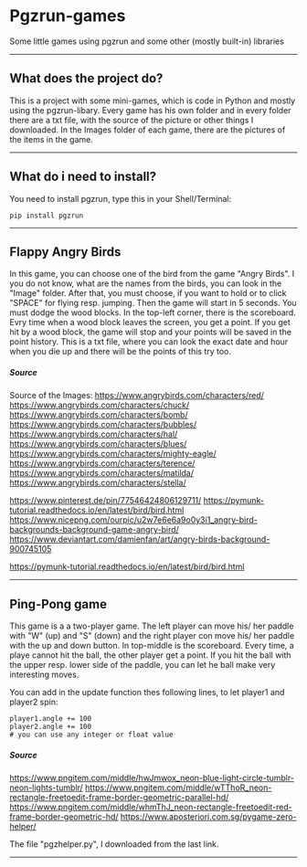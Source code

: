# Pgzrun-games
Some little games using pgzrun and some other (mostly built-in) libraries
***
## What does the project do?
This is a project with some mini-games, which is code in Python and mostly using the pgzrun-libary. Every game has his own folder and in every folder there are a txt file, with the source of the picture or other things I downloaded. In the Images folder of each game, there are the pictures of the items in the game.
***
## What do i need to install?
You need to install pgzrun, type this in your Shell/Terminal:

`pip install pgzrun`
***
## Flappy Angry Birds
In this game, you can choose one of the bird from the game "Angry Birds". I you do not know, what are the names from the birds, you can look in the "Image" folder. After that, you must choose, if you want to hold or to click  "SPACE" for flying resp. jumping. Then the game will start in 5 seconds. You must dodge the wood blocks. In the top-left corner, there is the scoreboard. Evry time when a wood block leaves the screen, you get a point. If you get hit by a wood block, the game will stop and your points will be saved in the point history. This is a txt file, where you can look the exact date and hour when you die up and there will be the  points of this try too.
##### Source
Source of the Images:
https://www.angrybirds.com/characters/red/
https://www.angrybirds.com/characters/chuck/
https://www.angrybirds.com/characters/bomb/
https://www.angrybirds.com/characters/bubbles/
https://www.angrybirds.com/characters/hal/
https://www.angrybirds.com/characters/blues/
https://www.angrybirds.com/characters/mighty-eagle/
https://www.angrybirds.com/characters/terence/
https://www.angrybirds.com/characters/matilda/
https://www.angrybirds.com/characters/stella/

https://www.pinterest.de/pin/77546424806129711/
https://pymunk-tutorial.readthedocs.io/en/latest/bird/bird.html
https://www.nicepng.com/ourpic/u2w7e6e6a9o0y3i1_angry-bird-backgrounds-background-game-angry-bird/
https://www.deviantart.com/damienfan/art/angry-birds-background-900745105

https://pymunk-tutorial.readthedocs.io/en/latest/bird/bird.html
***
## Ping-Pong game
This game is a a two-player game. The left player can move his/ her paddle with "W" (up) and "S" (down) and the right player con move his/ her paddle with the up and down button. In top-middle is the scoreboard. Every time, a playe cannot hit the ball, the other player get a point. If you hit the ball with the upper resp. lower side of the paddle, you can let he ball make very interesting moves.


You can add in the update function thes following lines, to let player1 and player2 spin:

```
player1.angle += 100
player2.angle += 100
# you can use any integer or float value
```

##### Source
https://www.pngitem.com/middle/hwJmwox_neon-blue-light-circle-tumblr-neon-lights-tumblr/
https://www.pngitem.com/middle/wTThoR_neon-rectangle-freetoedit-frame-border-geometric-parallel-hd/
https://www.pngitem.com/middle/whmThJ_neon-rectangle-freetoedit-red-frame-border-geometric-hd/
https://www.aposteriori.com.sg/pygame-zero-helper/

The file "pgzhelper.py", I downloaded from the last link.
***
